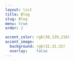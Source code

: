 ```yaml
---
layout: list
title: Blog
slug: Blog
menu: true
order: 2

accent_color: rgb(38,139,210)
accent_image:
  background: rgb(32,32,32)
  overlay:    false
---
```


